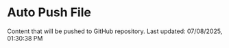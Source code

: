 # Auto Push File

Content that will be pushed to GitHub repository.
Last updated: 07/08/2025, 01:30:38 PM